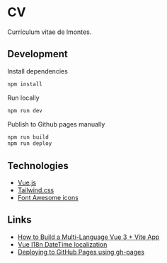 # CV

Currículum vitae de lmontes.

## Development

Install dependencies

```bash
npm install
```

Run locally

```bash
npm run dev
```

Publish to Github pages manually

```bash
npm run build
npm run deploy
```

## Technologies

* [Vue.js](https://vuejs.org)
* [Tailwind.css](https://tailwindcss.com)
* [Font Awesome icons](https://fontawesome.com)

## Links

* [How to Build a Multi-Language Vue 3 + Vite App](https://levelup.gitconnected.com/how-to-build-a-multi-language-vue-3-vite-app-b91c34c46097)
* [Vue I18n DateTime localization](https://kazupon.github.io/vue-i18n/guide/datetime.html)
* [Deploying to GitHub Pages using gh-pages](https://dev.to/scc33/deploying-to-github-pages-using-gh-pages-2d95)
